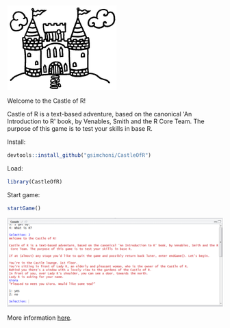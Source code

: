 
<!-- README.md is generated from README.Rmd. Please edit that file -->
![](castleImage.png)

Welcome to the Castle of R!

Castle of R is a text-based adventure, based on the canonical 'An Introduction to R' book, by Venables, Smith and the R Core Team. The purpose of this game is to test your skills in base R.

Install:

``` r
devtools::install_github("gsimchoni/CastleOfR")
```

Load:

``` r
library(CastleOfR)
```

Start game:

``` r
startGame()
```

![](CastleOfR_startGame.png)

More information [here](http://giorasimchoni.com/2017/09/10/2017-09-10-you-re-in-a-room-the-castleofr-package/).
